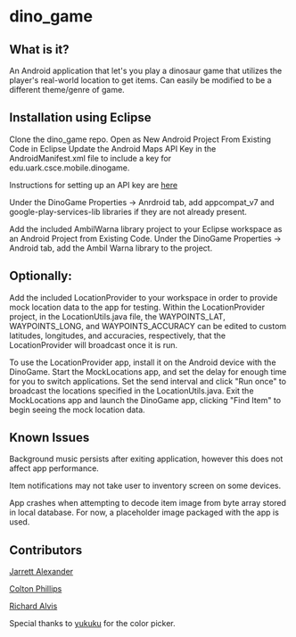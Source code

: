 dino_game
=========

What is it?
-----------

An Android application that let's you play a dinosaur game that utilizes
the player's real-world location to get items. Can easily be modified to
be a different theme/genre of game.

Installation using Eclipse
--------------------------

Clone the dino_game repo.
Open as New Android Project From Existing Code in Eclipse
Update the Android Maps API Key in the AndroidManifest.xml file to include a key for edu.uark.csce.mobile.dinogame.

Instructions for setting up an API key are [here](https://developers.google.com/maps/documentation/android/intro)

Under the DinoGame Properties -> Anrdroid tab, add appcompat_v7 and google-play-services-lib libraries if they are not already present.

Add the included AmbilWarna library project to your Eclipse workspace as an Android Project from Existing Code.
Under the DinoGame Properties -> Android tab, add the Ambil Warna library to the project.

Optionally:
-----------

Add the included LocationProvider to your workspace in order to provide mock location data to the app for testing.
Within the LocationProvider project, in the LocationUtils.java file, the WAYPOINTS_LAT, WAYPOINTS_LONG, and WAYPOINTS_ACCURACY can be edited to custom latitudes, longitudes, and accuracies, respectively, that the LocationProvider will broadcast once it is run.

To use the LocationProvider app, install it on the Android device with the DinoGame. Start the MockLocations app, and set the delay for enough time for you to switch applications. Set the send interval and click "Run once" to broadcast the locations specified in the LocationUtils.java. Exit the MockLocations app and launch the DinoGame app, clicking "Find Item" to begin seeing the mock location data.

Known Issues
------------

Background music persists after exiting application, however this does not affect app performance.

Item notifications may not take user to inventory screen on some devices.

App crashes when attempting to decode item image from byte array stored in local database. For now, a placeholder image packaged with the app is used.

Contributors
------------

[Jarrett Alexander](https://github.com/jarrettalexander)

[Colton Phillips](https://github.com/Coltron4)

[Richard Alvis](https://github.com/rga001)

Special thanks to [yukuku](https://code.google.com/p/android-color-picker/) for the color picker.
